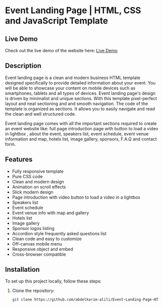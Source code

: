 # Event Landing Page | HTML, CSS and JavaScript Template

## Live Demo
Check out the live demo of the website here: [Live Demo](https://abdelkarim-alili.github.io/Event-Landing-Page-HTML-CSS-and-JavaScript-Template/)

## Description
Event landing page is a clean and modern business HTML template designed specifically to provide detailed information about your event. You will be able to showcase your content on mobile devices such as smartphones, tablets and all types of devices. Event landing page's design is driven by minimalist and unique sections. With this template pixel-perfect layout and neat sectioning and and smooth navigation. The code of the template is organized as sections. It allows you to easily navigate and read the clean and well structured code.

Event landing page comes with all the important sections required to create an event website like: full page introduction page with button to load a video in lightbox , about the event, speakers list, event schedule, event venue information and map, hotels list, image gallery, sponsors, F.A.Q and contact form.

## Features
- Fully responsive template
- Pure CSS code
- Clean and modern design
- Animation on scroll effects
- Slick modern design
- Page introduction with video button to load a video in a lightbox
- Speakers list
- Event schedule
- Event venue info with map and gallery
- Hotels list
- Image gallery
- Sponsor logos listing
- Accordion style frequently asked questions list
- Clean code and easy to customize
- Off-canvas mobile menu
- Responsive object and embed
- Cross-browser compatible

## Installation
To set up this project locally, follow these steps:

1. Clone the repository:
   ```bash
   git clone https://github.com/abdelkarim-alili/Event-Landing-Page-HTML-CSS-and-JavaScript-Template.git
